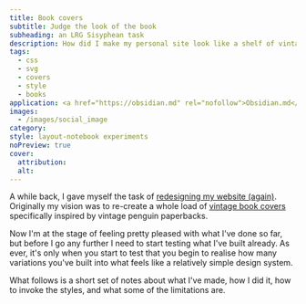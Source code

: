 ```yaml
---
title: Book covers
subtitle: Judge the look of the book
subheading: an LRG Sisyphean task
description: How did I make my personal site look like a shelf of vintage books only using CSS (and a little bit of SVG)?
tags:
  - css
  - svg
  - covers
  - style
  - books
application: <a href="https://obsidian.md" rel="nofollow">Obsidian.md</a>
images:
  - /images/social_image
category: 
style: layout-notebook experiments
noPreview: true
cover:
  attribution: 
  alt:
---
```

A while back, I gave myself the task of [redesigning my website (again)](/software/site-build/). Originally my vision was to re-create a whole load of [vintage book covers](/software/site-build/design_process/) specifically inspired by vintage penguin paperbacks. 

Now I'm at the stage of feeling pretty pleased with what I've done so far, but before I go any further I need to start testing what I've built already. As ever, it's only when you start to test that you begin to realise how many variations you've built into what feels like a relatively simple design system.

What follows is a short set of notes about what I've made, how I did it, how to invoke the styles, and what some of the limitations are.